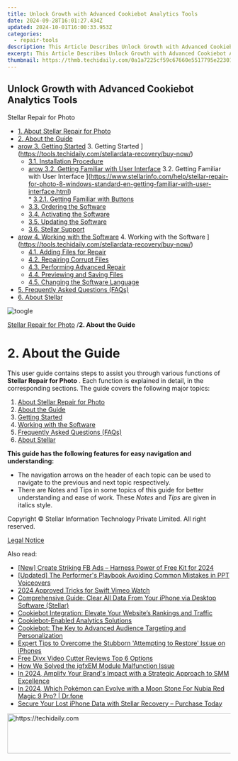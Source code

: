 ```yaml
---
title: Unlock Growth with Advanced Cookiebot Analytics Tools
date: 2024-09-28T16:01:27.434Z
updated: 2024-10-01T16:00:33.953Z
categories:
  - repair-tools
description: This Article Describes Unlock Growth with Advanced Cookiebot Analytics Tools
excerpt: This Article Describes Unlock Growth with Advanced Cookiebot Analytics Tools
thumbnail: https://thmb.techidaily.com/0a1a7225cf59c67660e5517795e22301d6d92dc2445c6377515e5503eb99dcd0.jpg
---
```


## Unlock Growth with Advanced Cookiebot Analytics Tools

Stellar Repair for Photo

* [1. About Stellar Repair for Photo](https://tools.techidaily.com/stellardata-recovery/buy-now/)
* [2. About the Guide](https://tools.techidaily.com/stellardata-recovery/buy-now/)
* [arow 3. Getting Started](https://www.stellarinfo.com/help/public/frontEnd/onlinehelp/images/arow.png) 3\. Getting Started ](https://tools.techidaily.com/stellardata-recovery/buy-now/)  
  * [3.1. Installation Procedure](https://tools.techidaily.com/stellardata-recovery/buy-now/)  
  * [arow 3.2. Getting Familiar with User Interface](https://www.stellarinfo.com/help/public/frontEnd/onlinehelp/images/arow.png) 3.2\. Getting Familiar with User Interface ](https://www.stellarinfo.com/help/stellar-repair-for-photo-8-windows-standard-en-getting-familiar-with-user-interface.html)  
         * [3.2.1. Getting Familiar with Buttons](https://tools.techidaily.com/stellardata-recovery/buy-now/)  
  * [3.3. Ordering the Software](https://tools.techidaily.com/stellardata-recovery/buy-now/)  
  * [3.4. Activating the Software](https://tools.techidaily.com/stellardata-recovery/buy-now/)  
  * [3.5. Updating the Software](https://tools.techidaily.com/stellardata-recovery/buy-now/)  
  * [3.6. Stellar Support](https://tools.techidaily.com/stellardata-recovery/buy-now/)
* [arow 4. Working with the Software](https://www.stellarinfo.com/help/public/frontEnd/onlinehelp/images/arow.png) 4\. Working with the Software ](https://tools.techidaily.com/stellardata-recovery/buy-now/)  
  * [4.1. Adding Files for Repair](https://tools.techidaily.com/stellardata-recovery/buy-now/)  
  * [4.2. Repairing Corrupt Files](https://tools.techidaily.com/stellardata-recovery/buy-now/)  
  * [4.3. Performing Advanced Repair](https://tools.techidaily.com/stellardata-recovery/buy-now/)  
  * [4.4. Previewing and Saving Files](https://tools.techidaily.com/stellardata-recovery/buy-now/)  
  * [4.5. Changing the Software Language](https://tools.techidaily.com/stellardata-recovery/buy-now/)
* [5. Frequently Asked Questions (FAQs)](https://www.stellarinfo.com/help/stellar-repair-for-photo-8-windows-standard-en-frequently-asked-questions-faqs-.html)
* [6. About Stellar](https://tools.techidaily.com/stellardata-recovery/buy-now/)

![toogle](https://www.stellarinfo.com/help/public/frontEnd/onlinehelp/images/toogle.png)

[Stellar Repair for Photo](https://tools.techidaily.com/stellardata-recovery/buy-now/) /**2\. About the Guide**

# **2\. About the Guide**

 This user guide contains steps to assist you through various functions of **Stellar Repair for Photo** . Each function is explained in detail, in the corresponding sections. The guide covers the following major topics:

1. [About Stellar Repair for Photo](https://tools.techidaily.com/stellardata-recovery/buy-now/)
2. [About the Guide](https://tools.techidaily.com/stellardata-recovery/buy-now/)
3. [Getting Started](https://tools.techidaily.com/stellardata-recovery/buy-now/)
4. [Working with the Software](https://tools.techidaily.com/stellardata-recovery/buy-now/)
5. [Frequently Asked Questions (FAQs)](https://www.stellarinfo.com/help/stellar-repair-for-photo-8-windows-standard-en-frequently-asked-questions-faqs-.html)
6. [About Stellar](https://tools.techidaily.com/stellardata-recovery/buy-now/)

 **This guide has the following features for easy navigation and understanding:**

* The navigation arrows on the header of each topic can be used to navigate to the previous and next topic respectively.
* There are Notes and Tips in some topics of this guide for better understanding and ease of work. These _Notes_ and _Tips_ are given in italics style.

 Copyright © Stellar Information Technology Private Limited. All right reserved.

[Legal Notice](https://tools.techidaily.com/stellardata-recovery/buy-now/)

<ins class="adsbygoogle"
     style="display:block"
     data-ad-format="autorelaxed"
     data-ad-client="ca-pub-7571918770474297"
     data-ad-slot="1223367746"></ins>

<ins class="adsbygoogle"
     style="display:block"
     data-ad-client="ca-pub-7571918770474297"
     data-ad-slot="8358498916"
     data-ad-format="auto"
     data-full-width-responsive="true"></ins>

<span class="atpl-alsoreadstyle">Also read:</span>
<div><ul>
<li><a href="https://facebook-videos.techidaily.com/new-create-striking-fb-ads-harness-power-of-free-kit-for-2024/"><u>[New] Create Striking FB Ads – Harness Power of Free Kit for 2024</u></a></li>
<li><a href="https://screen-mirroring-recording.techidaily.com/updated-the-performers-playbook-avoiding-common-mistakes-in-ppt-voiceovers/"><u>[Updated] The Performer's Playbook Avoiding Common Mistakes in PPT Voiceovers</u></a></li>
<li><a href="https://vimeo-videos.techidaily.com/2024-approved-tricks-for-swift-vimeo-watch/"><u>2024 Approved Tricks for Swift Vimeo Watch</u></a></li>
<li><a href="https://data-safeguard.techidaily.com/comprehensive-guide-clear-all-data-from-your-iphone-via-desktop-software-stellar/"><u>Comprehensive Guide: Clear All Data From Your iPhone via Desktop Software (Stellar)</u></a></li>
<li><a href="https://data-safeguard.techidaily.com/cookiebot-integration-elevate-your-websites-rankings-and-traffic/"><u>Cookiebot Integration: Elevate Your Website’s Rankings and Traffic</u></a></li>
<li><a href="https://data-safeguard.techidaily.com/cookiebot-enabled-analytics-solutions/"><u>Cookiebot-Enabled Analytics Solutions</u></a></li>
<li><a href="https://data-safeguard.techidaily.com/cookiebot-the-key-to-advanced-audience-targeting-and-personalization/"><u>Cookiebot: The Key to Advanced Audience Targeting and Personalization</u></a></li>
<li><a href="https://data-safeguard.techidaily.com/expert-tips-to-overcome-the-stubborn-attempting-to-restore-issue-on-iphones/"><u>Expert Tips to Overcome the Stubborn 'Attempting to Restore' Issue on iPhones</u></a></li>
<li><a href="https://ai-vdieo-software.techidaily.com/free-divx-video-cutter-reviews-top-6-options/"><u>Free Divx Video Cutter Reviews Top 6 Options</u></a></li>
<li><a href="https://win-howtos.techidaily.com/how-we-solved-the-igfxem-module-malfunction-issue/"><u>How We Solved the igfxEM Module Malfunction Issue</u></a></li>
<li><a href="https://article-knowledge.techidaily.com/in-2024-amplify-your-brands-impact-with-a-strategic-approach-to-smm-excellence/"><u>In 2024, Amplify Your Brand's Impact with a Strategic Approach to SMM Excellence</u></a></li>
<li><a href="https://pokemon-go-android.techidaily.com/in-2024-which-pokemon-can-evolve-with-a-moon-stone-for-nubia-red-magic-9-pro-drfone-by-drfone-virtual-android/"><u>In 2024, Which Pokémon can Evolve with a Moon Stone For Nubia Red Magic 9 Pro? | Dr.fone</u></a></li>
<li><a href="https://data-safeguard.techidaily.com/secure-your-lost-iphone-data-with-stellar-recovery-purchase-today/"><u>Secure Your Lost iPhone Data with Stellar Recovery – Purchase Today</u></a></li>
</ul></div>

<!-- affiliate ads begin -->
<a href="https://appsumo.8odi.net/c/5597632/2105873/7443" target="_top" id="2105873">
  <img src="//a.impactradius-go.com/display-ad/7443-2105873" border="0" alt="https://techidaily.com" width="728" height="90"/>
</a>
<img height="0" width="0" src="https://appsumo.8odi.net/i/5597632/2105873/7443" style="position:absolute;visibility:hidden;" border="0" />
<!-- affiliate ads end -->

